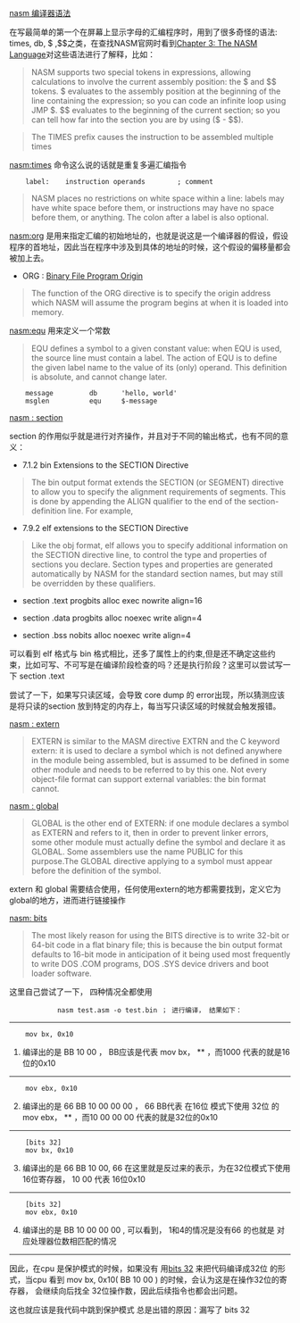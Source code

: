 [nasm 编译器语法](https://www.nasm.us/xdoc/2.16.02/html/nasmdoc0.html)

在写最简单的第一个在屏幕上显示字母的汇编程序时，用到了很多奇怪的语法: times, db, $ ,$$之类，在查找NASM官网时看到[Chapter 3: The NASM Language](https://nasm.us/doc/nasmdoc3.html)对这些语法进行了解释，比如：

> NASM supports two special tokens in expressions, allowing calculations to involve the current assembly position: the $ and $$ tokens. $ evaluates to the assembly position at the beginning of the line containing the expression; so you can code an infinite loop using JMP $. $$ evaluates to the beginning of the current section; so you can tell how far into the section you are by using ($ - $$).

> The TIMES prefix causes the instruction to be assembled multiple times

[nasm:times]() 命令这么说的话就是重复多遍汇编指令

        label:    instruction operands        ; comment

> NASM places no restrictions on white space within a line: labels may have white space before them, or instructions may have no space before them, or anything. The colon after a label is also optional. 

[nasm:org]() 是用来指定汇编的初始地址的，也就是说这是一个编译器的假设，假设程序的首地址，因此当在程序中涉及到具体的地址的时候，这个假设的偏移量都会被加上去。

+ ORG : [Binary File Program Origin](https://www.nasm.us/xdoc/2.16.02/html/nasmdoc8.html)

> The function of the ORG directive is to specify the origin address which NASM will assume the program begins at when it is loaded into memory.

[nasm:equ]() 用来定义一个常数

> EQU defines a symbol to a given constant value: when EQU is used, the source line must contain a label. The action of EQU is to define the given label name to the value of its (only) operand. This definition is absolute, and cannot change later.

        message         db      'hello, world' 
        msglen          equ     $-message


[nasm : section](https://www.nasm.us/xdoc/2.13.02rc3/html/nasmdoc7.html)

section 的作用似乎就是进行对齐操作，并且对于不同的输出格式，也有不同的意义：

+ 7.1.2 bin Extensions to the SECTION Directive

> The bin output format extends the SECTION (or SEGMENT) directive to allow you to specify the alignment requirements of segments. This is done by appending the ALIGN qualifier to the end of the section-definition line. For example,

+ 7.9.2 elf extensions to the SECTION Directive

> Like the obj format, elf allows you to specify additional information on the SECTION directive line, to control the type and properties of sections you declare. Section types and properties are generated automatically by NASM for the standard section names, but may still be overridden by these qualifiers. 

+ section .text    progbits  alloc   exec    nowrite  align=16 

+ section .data    progbits  alloc   noexec  write    align=4 

+ section .bss     nobits    alloc   noexec  write    align=4 

可以看到 elf 格式与 bin 格式相比，还多了属性上的约束,但是还不确定这些约束，比如可写、不可写是在编译阶段检查的吗？还是执行阶段？这里可以尝试写一下 section .text

尝试了一下，如果写只读区域，会导致 core dump 的 error出现，所以猜测应该是将只读的section 放到特定的内存上，每当写只读区域的时候就会触发报错。

[nasm : extern](https://www.nasm.us/xdoc/2.11.08/html/nasmdoc6.html)

> EXTERN is similar to the MASM directive EXTRN and the C keyword extern: it is used to declare a symbol which is not defined anywhere in the module being assembled, but is assumed to be defined in some other module and needs to be referred to by this one. Not every object-file format can support external variables: the bin format cannot.

[nasm : global](https://www.nasm.us/xdoc/2.11.08/html/nasmdoc6.html)

> GLOBAL is the other end of EXTERN: if one module declares a symbol as EXTERN and refers to it, then in order to prevent linker errors, some other module must actually define the symbol and declare it as GLOBAL. Some assemblers use the name PUBLIC for this purpose.The GLOBAL directive applying to a symbol must appear before the definition of the symbol.

extern 和 global 需要结合使用，任何使用extern的地方都需要找到，定义它为global的地方，进而进行链接操作


[nasm: bits](https://www.nasm.us/xdoc/2.13.03/html/nasmdoc6.html#section-6.1)

>The most likely reason for using the BITS directive is to write 32-bit or 64-bit code in a flat binary file; this is because the bin output format defaults to 16-bit mode in anticipation of it being used most frequently to write DOS .COM programs, DOS .SYS device drivers and boot loader software.

这里自己尝试了一下， 四种情况全都使用

                nasm test.asm -o test.bin ； 进行编译， 结果如下：
---

        mov bx, 0x10

1. 编译出的是 BB 10 00 ， BB应该是代表 mov bx， ** ，而1000  代表的就是16位的0x10 
        
---
        mov ebx, 0x10

2. 编译出的是 66 BB 10 00 00 00 ， 66 BB代表 在16位 模式下使用 32位 的 mov ebx， ** ，而10 00 00 00 代表的就是32位的0x10 
---
        [bits 32]
        mov bx, 0x10

3. 编译出的是 66 BB 10 00, 66 在这里就是反过来的表示，为在32位模式下使用16位寄存器， 10 00 代表 16位0x10
---
        [bits 32]
        mov ebx, 0x10

4. 编译出的是 BB 10 00 00 00 , 可以看到， 1和4的情况是没有66 的也就是 对应处理器位数相匹配的情况

---

因此，在cpu 是保护模式的时候，如果没有 用[bits 32]() 来把代码编译成32位 的形式，当cpu 看到  mov bx, 0x10( BB 10 00 ) 的时候，会认为这是在操作32位的寄存器，
会继续向后找全 32位操作数，因此后续指令也都会出问题。

这也就应该是我代码中跳到保护模式 总是出错的原因：漏写了 bits 32